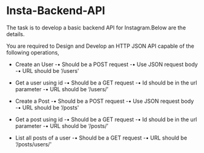 # Insta-Backend-API

The task is to develop a basic backend API for Instagram.Below are the details.

You are required to Design and Develop an HTTP JSON API capable of the following operations,


-	Create an User
 -•	Should be a POST request
 -•	Use JSON request body
 -•	URL should be ‘/users'


-	Get a user using id
 -•	Should be a GET request
 -•	Id should be in the url parameter
 -•	URL should be ‘/users/<id here>’

  
-	Create a Post
 -•	Should be a POST request
 -•	Use JSON request body
 -•	URL should be ‘/posts'

  
-	Get a post using id
 -•	Should be a GET request
 -•	Id should be in the url parameter
 -•	URL should be ‘/posts/<id here>’

  
-	List all posts of a user
 -•	Should be a GET request
 -•	URL should be ‘/posts/users/<Id here>'

